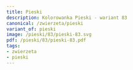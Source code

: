 ```yaml
---
title: Pieski
description: Kolorowanka Pieski - wariant 83
canonical: /zwierzeta/pieski
variant_of: pieski
image: /pieski/83/pieski-83.svg
pdf: /pieski/83/pieski-83.pdf
tags:
- zwierzeta
- pieski
---
```

